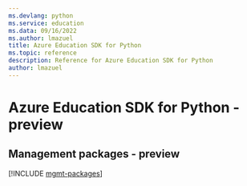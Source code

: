 ```yaml
---
ms.devlang: python
ms.service: education
ms.data: 09/16/2022
ms.author: lmazuel
title: Azure Education SDK for Python
ms.topic: reference
description: Reference for Azure Education SDK for Python
author: lmazuel
---
```

# Azure Education SDK for Python - preview

## Management packages - preview
[!INCLUDE [mgmt-packages](education-mgmt-index.md)]